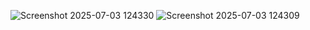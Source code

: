 ![Screenshot 2025-07-03 124330](https://github.com/user-attachments/assets/84d9287c-8325-4090-a054-b1d2ae75bce7)
![Screenshot 2025-07-03 124309](https://github.com/user-attachments/assets/f39a0a3a-e717-447e-8a36-8bbffb9afe7f)
